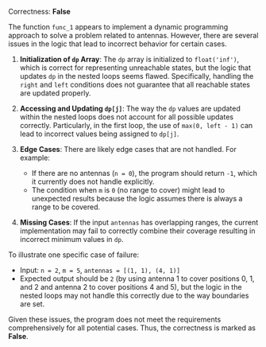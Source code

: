 Correctness: **False**

The function `func_1` appears to implement a dynamic programming approach to solve a problem related to antennas. However, there are several issues in the logic that lead to incorrect behavior for certain cases.

1. **Initialization of `dp` Array**: The `dp` array is initialized to `float('inf')`, which is correct for representing unreachable states, but the logic that updates `dp` in the nested loops seems flawed. Specifically, handling the `right` and `left` conditions does not guarantee that all reachable states are updated properly.

2. **Accessing and Updating `dp[j]`**: The way the `dp` values are updated within the nested loops does not account for all possible updates correctly. Particularly, in the first loop, the use of `max(0, left - 1)` can lead to incorrect values being assigned to `dp[j]`.

3. **Edge Cases**: There are likely edge cases that are not handled. For example:
   - If there are no antennas (`n = 0`), the program should return `-1`, which it currently does not handle explicitly. 
   - The condition when `m` is `0` (no range to cover) might lead to unexpected results because the logic assumes there is always a range to be covered.

4. **Missing Cases**: If the input `antennas` has overlapping ranges, the current implementation may fail to correctly combine their coverage resulting in incorrect minimum values in `dp`.

To illustrate one specific case of failure:
- Input: `n = 2`, `m = 5`, `antennas = [(1, 1), (4, 1)]`
- Expected output should be `2` (by using antenna 1 to cover positions 0, 1, and 2 and antenna 2 to cover positions 4 and 5), but the logic in the nested loops may not handle this correctly due to the way boundaries are set.

Given these issues, the program does not meet the requirements comprehensively for all potential cases. Thus, the correctness is marked as **False**.